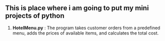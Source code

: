 ## This is place where i am going to put my mini projects of python 

1. **HotelMenu.py** : The program takes customer orders from a predefined menu, adds the prices of available items, and calculates the total cost. 